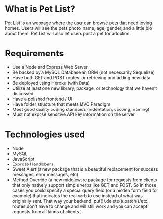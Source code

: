 # What is Pet List?
Pet List is an webpage where the user can browse pets that need loving homes. Users will see the pets photo, name, age, gender, and a little bio about them. Pet List will also let users post a pet for adoption. 

# Requirements 
* Use a Node and Express Web Server
* Be backed by a MySQL Database an ORM (not necessarily Sequelize)
* Have both GET and POST routes for retrieving and adding new data
* Be deployed using Heroku (with Data)
* Utilize at least one new library, package, or technology that we haven’t discussed
* Have a polished frontend / UI
* Have folder structure that meets MVC Paradigm
* Meet good quality coding standards (indentation, scoping, naming)
* Must not expose sensitive API key information on the server

# Technologies used
* Node
* MySQL
* JavaScript
* Express Handlebars
* Sweet Alert (a new package that is a beautiful replacement for success messages, error messages, etc)
* Method Override (a new middleware package for requests from clients that only natively support simple verbs like GET and POST. So in those cases you could specify a special query field (or a hidden form field for example) that indicates the real verb to use instead of what was originally sent. That way your backend .put()/.delete()/.patch()/etc. routes don't have to change and will still work and you can accept requests from all kinds of clients.)

